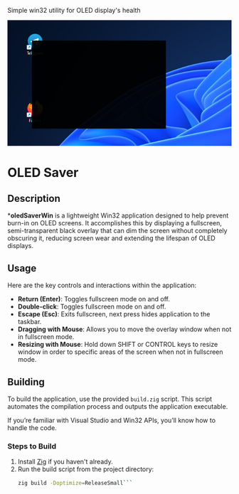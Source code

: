 

Simple win32 utility for OLED display's health


![Screenshot with the utility](assets/screenshot.png)

# OLED Saver

## Description
***oledSaverWin** is a lightweight Win32 application designed to help prevent burn-in on OLED screens. It accomplishes this by displaying a fullscreen, semi-transparent black overlay that can dim the screen without completely obscuring it, reducing screen wear and extending the lifespan of OLED displays.

## Usage
Here are the key controls and interactions within the application:

- **Return (Enter)**: Toggles fullscreen mode on and off.
- **Double-click**: Toggles fullscreen mode on and off.
- **Escape (Esc)**: Exits fullscreen, next press hides application to the taskbar.
- **Dragging with Mouse**: Allows you to move the overlay window when not in fullscreen mode.
- **Resizing with Mouse**: Hold down SHIFT or CONTROL keys to resize window in order to specific areas of the screen when not in fullscreen mode.

## Building
To build the application, use the provided `build.zig` script. This script automates the compilation process and outputs the application executable.

If you’re familiar with Visual Studio and Win32 APIs, you’ll know how to handle the code.

### Steps to Build
1. Install [Zig](https://ziglang.org/) if you haven't already.
2. Run the build script from the project directory:
   ```bash
   zig build -Doptimize=ReleaseSmall```
